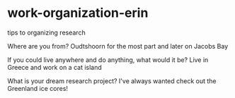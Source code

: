 # work-organization-erin
tips to organizing research

Where are you from?
Oudtshoorn for the most part and later on Jacobs Bay 

If you could live anywhere and do anything, what would it be?
Live in Greece and work on a cat island

What is your dream research project?
I've always wanted check out the Greenland ice cores! 
